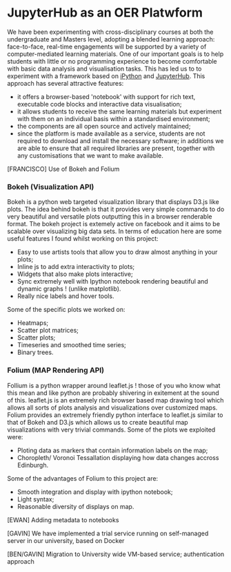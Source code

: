 # JupyterHub as an OER Platwform

We have been experimenting with cross-disciplinary courses at both the undergraduate and Masters level, adopting a blended learning approach: face-to-face, real-time engagements will be supported by a variety of computer-mediated learning materials. One of our important goals is to help students with little or no programming experience to become comfortable with basic data analysis and visualisation tasks. This has led us to
 to experiment with a framework based on [iPython](http://ipython.org) and [JupyterHub](https://github.com/jupyter/jupyterhub). This approach has several attractive features:

* it offers a browser-based 'notebook' with support for rich text, executable code blocks and interactive data visualisation;
* it allows students to receive the same learning materials but experiment with them on an individual basis within a standardised environment;
* the components are all open source and actively maintained;
* since the platform is made available as a service, students are not required to download and install the necessary software; in additions we are able to ensure that all required libraries are present, together with any customisations that we want to make available.

[FRANCISCO] Use of Bokeh and Folium

### Bokeh (Visualization API)
Bokeh is a python web targeted visualization library that displays D3.js like plots. The idea behind bokeh is that it provides very simple commands to do very beautiful and versatile plots outputting this in a browser renderable format. The bokeh project is extemely active on facebook and it aims to be scalable over visualizing big data sets. In terms of education here are some useful features I found whilst working on this project:

* Easy to use artists tools that allow you to draw almost anything in your plots;
* Inline js to add extra interactivity to plots;
* Widgets that also make plots interactive;
* Sync extremely well with Ipython notebook rendering beautiful and dynamic graphs ! (unlike matplotlib).
* Really nice labels and hover tools.

Some of the specific plots we worked on:
* Heatmaps;
* Scatter plot matrices;
* Scatter plots;
* Timeseries and smoothed time series;
* Binary trees.

### Folium (MAP Rendering API)

Follium is a python wrapper around leaflet.js ! those of you who know what this mean and like python are probably shivering in exitement at the sound of this. leaflet.js is an extremely rich browser based map drawing tool which allows all sorts of plots analysis and visualizations over customized maps.  Folium provides an extremely friendly python interface to leaflet.js similar to that of Bokeh and D3.js which allows us to create beautiful map visualizations with very trivial commands.  Some of the plots we exploited were:

* Ploting data as markers that contain information labels on the map;
* Choropleth/ Voronoi Tessallation displaying how data changes accross Edinburgh.

Some of the advantages of Folium to this project are:
* Smooth integration and display with ipython notebook;
* Light syntax;
* Reasonable diversity of displays on map.


[EWAN] Adding metadata to notebooks

[GAVIN] We have implemented a trial service running on self-managed server in our university, based on Docker

[BEN/GAVIN] Migration to University wide VM-based service; authentication approach

